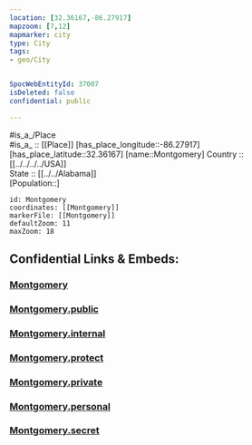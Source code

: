 ```yaml
---
location: [32.36167,-86.27917] 
mapzoom: [7,12] 
mapmarker: city 
type: City
tags:
- geo/City


SpocWebEntityId: 37007
isDeleted: false
confidential: public

---
```

#is_a_/Place  
#is_a_ :: [[Place]] 
[has_place_longitude::-86.27917] 
[has_place_latitude::32.36167] 
[name::Montgomery] 
Country :: [[../../../../USA]]  
State :: [[../../Alabama]]  
[Population::] 



```leaflet
id: Montgomery
coordinates: [[Montgomery]] 
markerFile: [[Montgomery]] 
defaultZoom: 11 
maxZoom: 18
```


## Confidential Links & Embeds: 

### [Montgomery](/_Standards/Earth/Continent/America~North/USA/USA~Central/Alabama/counties~Alabama/Montgomery,County/cities~Montgomery/Montgomery.md) 

### [Montgomery.public](/_public/Earth/Continent/America~North/USA/USA~Central/Alabama/counties~Alabama/Montgomery,County/cities~Montgomery/Montgomery.public.md) 

### [Montgomery.internal](/_internal/Earth/Continent/America~North/USA/USA~Central/Alabama/counties~Alabama/Montgomery,County/cities~Montgomery/Montgomery.internal.md) 

### [Montgomery.protect](/_protect/Earth/Continent/America~North/USA/USA~Central/Alabama/counties~Alabama/Montgomery,County/cities~Montgomery/Montgomery.protect.md) 

### [Montgomery.private](/_private/Earth/Continent/America~North/USA/USA~Central/Alabama/counties~Alabama/Montgomery,County/cities~Montgomery/Montgomery.private.md) 

### [Montgomery.personal](/_personal/Earth/Continent/America~North/USA/USA~Central/Alabama/counties~Alabama/Montgomery,County/cities~Montgomery/Montgomery.personal.md) 

### [Montgomery.secret](/_secret/Earth/Continent/America~North/USA/USA~Central/Alabama/counties~Alabama/Montgomery,County/cities~Montgomery/Montgomery.secret.md)


